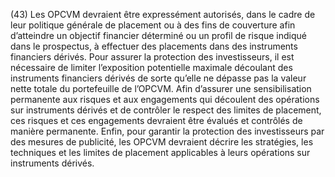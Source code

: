 (43) Les OPCVM devraient être expressément autorisés, dans le cadre de leur politique générale de placement ou à des fins de couverture afin d’atteindre un objectif financier déterminé ou un profil de risque indiqué dans le prospectus, à effectuer des placements dans des instruments financiers dérivés. Pour assurer la protection des investisseurs, il est nécessaire de limiter l’exposition potentielle maximale découlant des instruments financiers dérivés de sorte qu’elle ne dépasse pas la valeur nette totale du portefeuille de l’OPCVM. Afin d’assurer une sensibilisation permanente aux risques et aux engagements qui découlent des opérations sur instruments dérivés et de contrôler le respect des limites de placement, ces risques et ces engagements devraient être évalués et contrôlés de manière permanente. Enfin, pour garantir la protection des investisseurs par des mesures de publicité, les OPCVM devraient décrire les stratégies, les techniques et les limites de placement applicables à leurs opérations sur instruments dérivés.